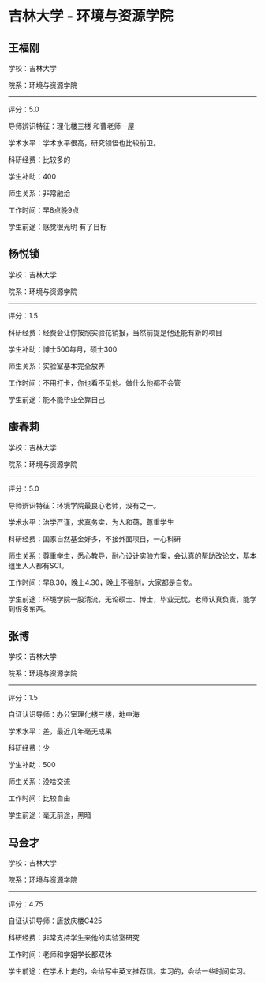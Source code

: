 # 吉林大学 - 环境与资源学院

## 王福刚

学校：吉林大学

院系：环境与资源学院

* * *

评分：5.0

导师辨识特征：理化楼三楼 和曹老师一屋

学术水平：学术水平很高，研究领悟也比较前卫。

科研经费：比较多的

学生补助：400

师生关系：非常融洽

工作时间：早8点晚9点

学生前途：感觉很光明 有了目标

## 杨悦锁

学校：吉林大学

院系：环境与资源学院

* * *

评分：1.5

科研经费：经费会让你按照实验花销报，当然前提是他还能有新的项目

学生补助：博士500每月，硕士300

师生关系：实验室基本完全放养

工作时间：不用打卡，你也看不见他。做什么他都不会管

学生前途：能不能毕业全靠自己

## 康春莉

学校：吉林大学

院系：环境与资源学院

* * *

评分：5.0

导师辨识特征：环境学院最良心老师，没有之一。

学术水平：治学严谨，求真务实，为人和蔼，尊重学生

科研经费：国家自然基金好多，不接外面项目，一心科研

师生关系：尊重学生，悉心教导，耐心设计实验方案，会认真的帮助改论文，基本组里人人都有SCI。

工作时间：早8.30，晚上4.30，晚上不强制，大家都是自觉。

学生前途：环境学院一股清流，无论硕士、博士，毕业无忧，老师认真负责，能学到很多东西。

## 张博

学校：吉林大学

院系：环境与资源学院

* * *

评分：1.5

自证认识导师：办公室理化楼三楼，地中海

学术水平：差，最近几年毫无成果

科研经费：少

学生补助：500

师生关系：没啥交流

工作时间：比较自由

学生前途：毫无前途，黑暗

## 马金才

学校：吉林大学

院系：环境与资源学院

* * *

评分：4.75

自证认识导师：唐敖庆楼C425

科研经费：非常支持学生来他的实验室研究

工作时间：老师和学姐学长都双休

学生前途：在学术上走的，会给写中英文推荐信。实习的，会给一些时间实习。